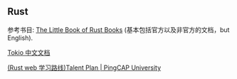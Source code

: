 ## Rust

参考书目: [The Little Book of Rust Books](https://lborb.github.io/book/title-page.html) (基本包括官方以及非官方的文档，but English).

 [Tokio 中文文档](https://github.com/dslchd/tokio-cn-doc) 

[(Rust web 学习路线)Talent Plan | PingCAP University](https://university.pingcap.com/talent-plan/rust-programming/)


